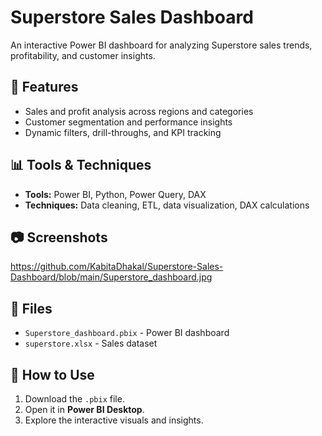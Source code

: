# Superstore Sales Dashboard  
An interactive Power BI dashboard for analyzing Superstore sales trends, profitability, and customer insights.  

## 📌 Features  
- Sales and profit analysis across regions and categories  
- Customer segmentation and performance insights  
- Dynamic filters, drill-throughs, and KPI tracking  

## 📊 Tools & Techniques  
- **Tools:** Power BI, Python, Power Query, DAX  
- **Techniques:** Data cleaning, ETL, data visualization, DAX calculations  

## 📷 Screenshots  
https://github.com/KabitaDhakal/Superstore-Sales-Dashboard/blob/main/Superstore_dashboard.jpg

## 📂 Files  
- `Superstore_dashboard.pbix` - Power BI dashboard  
- `superstore.xlsx` - Sales dataset 

## 🚀 How to Use  
1. Download the `.pbix` file.  
2. Open it in **Power BI Desktop**.  
3. Explore the interactive visuals and insights.  
